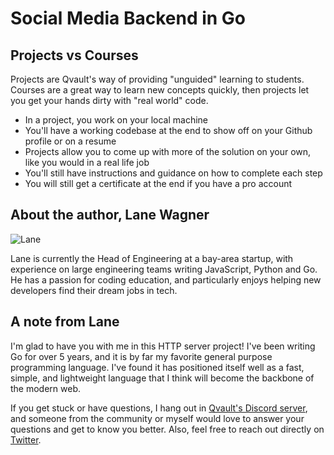 # Social Media Backend in Go

## Projects vs Courses

Projects are Qvault's way of providing "unguided" learning to students. Courses are a great way to learn new concepts quickly, then projects let you get your hands dirty with "real world" code.

* In a project, you work on your local machine
* You'll have a working codebase at the end to show off on your Github profile or on a resume
* Projects allow you to come up with more of the solution on your own, like you would in a real life job
* You'll still have instructions and guidance on how to complete each step
* You will still get a certificate at the end if you have a pro account

## About the author, Lane Wagner

![Lane](https://qvault.io/wp-content/uploads/2021/04/profile-150x150.jpg)

Lane is currently the Head of Engineering at a bay-area startup, with experience on large engineering teams writing JavaScript, Python and Go. He has a passion for coding education, and particularly enjoys helping new developers find their dream jobs in tech.

## A note from Lane

I'm glad to have you with me in this HTTP server project! I've been writing Go for over 5 years, and it is by far my favorite general purpose programming language. I've found it has positioned itself well as a fast, simple, and lightweight language that I think will become the backbone of the modern web.

If you get stuck or have questions, I hang out in [Qvault's Discord server](https://discord.com/invite/EEkFwbv), and someone from the community or myself would love to answer your questions and get to know you better. Also, feel free to reach out directly on [Twitter](https://twitter.com/wagslane).
